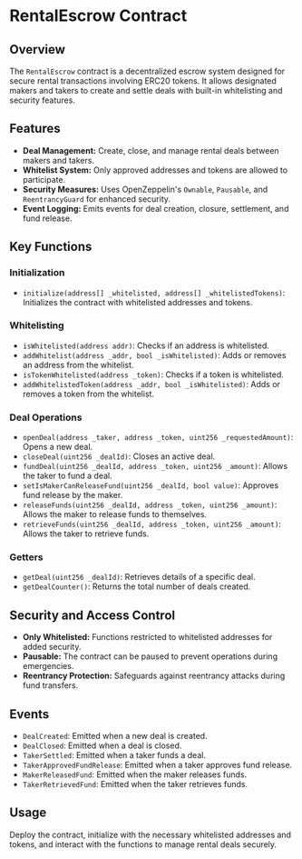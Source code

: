 # RentalEscrow Contract

## Overview

The `RentalEscrow` contract is a decentralized escrow system designed for secure rental transactions involving ERC20 tokens. It allows designated makers and takers to create and settle deals with built-in whitelisting and security features.

## Features

- **Deal Management:** Create, close, and manage rental deals between makers and takers.
- **Whitelist System:** Only approved addresses and tokens are allowed to participate.
- **Security Measures:** Uses OpenZeppelin's `Ownable`, `Pausable`, and `ReentrancyGuard` for enhanced security.
- **Event Logging:** Emits events for deal creation, closure, settlement, and fund release.

## Key Functions

### Initialization

- `initialize(address[] _whitelisted, address[] _whitelistedTokens)`: Initializes the contract with whitelisted addresses and tokens.

### Whitelisting

- `isWhitelisted(address addr)`: Checks if an address is whitelisted.
- `addWhitelist(address _addr, bool _isWhitelisted)`: Adds or removes an address from the whitelist.
- `isTokenWhitelisted(address _token)`: Checks if a token is whitelisted.
- `addWhitelistedToken(address _addr, bool _isWhitelisted)`: Adds or removes a token from the whitelist.

### Deal Operations

- `openDeal(address _taker, address _token, uint256 _requestedAmount)`: Opens a new deal.
- `closeDeal(uint256 _dealId)`: Closes an active deal.
- `fundDeal(uint256 _dealId, address _token, uint256 _amount)`: Allows the taker to fund a deal.
- `setIsMakerCanReleaseFund(uint256 _dealId, bool value)`: Approves fund release by the maker.
- `releaseFunds(uint256 _dealId, address _token, uint256 _amount)`: Allows the maker to release funds to themselves.
- `retrieveFunds(uint256 _dealId, address _token, uint256 _amount)`: Allows the taker to retrieve funds.

### Getters

- `getDeal(uint256 _dealId)`: Retrieves details of a specific deal.
- `getDealCounter()`: Returns the total number of deals created.

## Security and Access Control

- **Only Whitelisted:** Functions restricted to whitelisted addresses for added security.
- **Pausable:** The contract can be paused to prevent operations during emergencies.
- **Reentrancy Protection:** Safeguards against reentrancy attacks during fund transfers.

## Events

- `DealCreated`: Emitted when a new deal is created.
- `DealClosed`: Emitted when a deal is closed.
- `TakerSettled`: Emitted when a taker funds a deal.
- `TakerApprovedFundRelease`: Emitted when a taker approves fund release.
- `MakerReleasedFund`: Emitted when the maker releases funds.
- `TakerRetrievedFund`: Emitted when the taker retrieves funds.

## Usage

Deploy the contract, initialize with the necessary whitelisted addresses and tokens, and interact with the functions to manage rental deals securely.
